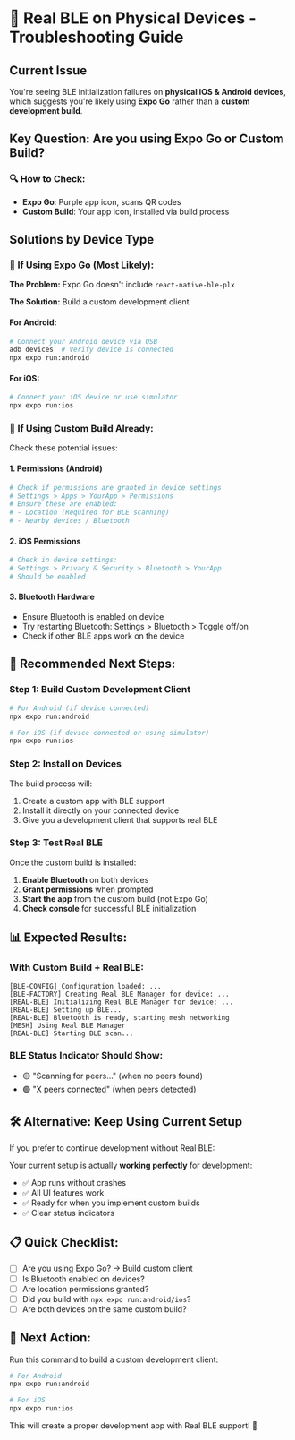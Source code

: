 # 📱 Real BLE on Physical Devices - Troubleshooting Guide

## Current Issue
You're seeing BLE initialization failures on **physical iOS & Android devices**, which suggests you're likely using **Expo Go** rather than a **custom development build**.

## Key Question: Are you using Expo Go or Custom Build?

### 🔍 **How to Check:**
- **Expo Go**: Purple app icon, scans QR codes
- **Custom Build**: Your app icon, installed via build process

## Solutions by Device Type

### **📱 If Using Expo Go (Most Likely):**

**The Problem:** Expo Go doesn't include `react-native-ble-plx`

**The Solution:** Build a custom development client

#### **For Android:**
```bash
# Connect your Android device via USB
adb devices  # Verify device is connected
npx expo run:android
```

#### **For iOS:**
```bash
# Connect your iOS device or use simulator
npx expo run:ios
```

### **🔧 If Using Custom Build Already:**

Check these potential issues:

#### **1. Permissions (Android)**
```bash
# Check if permissions are granted in device settings
# Settings > Apps > YourApp > Permissions
# Ensure these are enabled:
# - Location (Required for BLE scanning)
# - Nearby devices / Bluetooth
```

#### **2. iOS Permissions**
```bash
# Check in device settings:
# Settings > Privacy & Security > Bluetooth > YourApp
# Should be enabled
```

#### **3. Bluetooth Hardware**
- Ensure Bluetooth is enabled on device
- Try restarting Bluetooth: Settings > Bluetooth > Toggle off/on
- Check if other BLE apps work on the device

## 🚀 **Recommended Next Steps:**

### **Step 1: Build Custom Development Client**
```bash
# For Android (if device connected)
npx expo run:android

# For iOS (if device connected or using simulator)
npx expo run:ios
```

### **Step 2: Install on Devices**
The build process will:
1. Create a custom app with BLE support
2. Install it directly on your connected device
3. Give you a development client that supports real BLE

### **Step 3: Test Real BLE**
Once the custom build is installed:
1. **Enable Bluetooth** on both devices
2. **Grant permissions** when prompted
3. **Start the app** from the custom build (not Expo Go)
4. **Check console** for successful BLE initialization

## 📊 **Expected Results:**

### **With Custom Build + Real BLE:**
```
[BLE-CONFIG] Configuration loaded: ...
[BLE-FACTORY] Creating Real BLE Manager for device: ...
[REAL-BLE] Initializing Real BLE Manager for device: ...
[REAL-BLE] Setting up BLE...
[REAL-BLE] Bluetooth is ready, starting mesh networking
[MESH] Using Real BLE Manager
[REAL-BLE] Starting BLE scan...
```

### **BLE Status Indicator Should Show:**
- 🟡 "Scanning for peers..." (when no peers found)
- 🟢 "X peers connected" (when peers detected)

## 🛠️ **Alternative: Keep Using Current Setup**

If you prefer to continue development without Real BLE:

Your current setup is actually **working perfectly** for development:
- ✅ App runs without crashes
- ✅ All UI features work
- ✅ Ready for when you implement custom builds
- ✅ Clear status indicators

## 📋 **Quick Checklist:**

- [ ] Are you using Expo Go? → Build custom client
- [ ] Is Bluetooth enabled on devices?
- [ ] Are location permissions granted?
- [ ] Did you build with `npx expo run:android/ios`?
- [ ] Are both devices on the same custom build?

## 🎯 **Next Action:**

Run this command to build a custom development client:

```bash
# For Android
npx expo run:android

# For iOS  
npx expo run:ios
```

This will create a proper development app with Real BLE support! 🚀